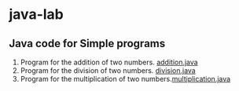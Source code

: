# java-lab
## Java code for Simple programs 
1. Program for the addition of two numbers. [addition.java](https://github.com/keerthi3119/java-lab/blob/main/addition.java)
2. Program for the division of two numbers. [division.java](https://github.com/keerthi3119/java-lab/blob/main/division.java) 
3. Program for the multiplication of two numbers.[multiplication.java](https://github.com/keerthi3119/java-lab/blob/main/multiplication.java)
